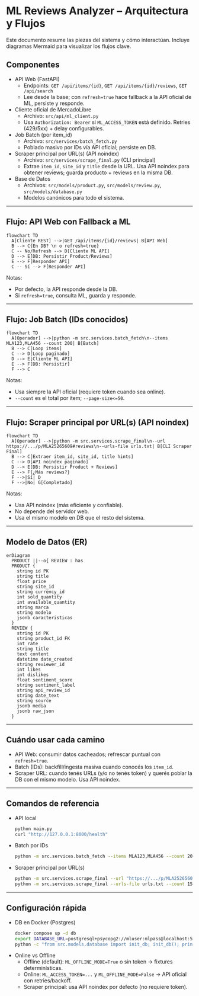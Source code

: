 # ML Reviews Analyzer – Arquitectura y Flujos

Este documento resume las piezas del sistema y cómo interactúan. Incluye diagramas Mermaid para visualizar los flujos clave.

## Componentes

- API Web (FastAPI)
  - Endpoints: `GET /api/items/{id}`, `GET /api/items/{id}/reviews`, `GET /api/search`
  - Lee desde la base; con `refresh=true` hace fallback a la API oficial de ML, persiste y responde.
- Cliente oficial de MercadoLibre
  - Archivo: `src/api/ml_client.py`
  - Usa `Authorization: Bearer` si `ML_ACCESS_TOKEN` está definido. Retries (429/5xx) + delay configurables.
- Job Batch (por item_id)
  - Archivo: `src/services/batch_fetch.py`
  - Poblado masivo por IDs vía API oficial; persiste en DB.
- Scraper principal por URL(s) (API noindex)
  - Archivo: `src/services/scrape_final.py` (CLI principal)
  - Extrae `item_id`, `site_id` y `title` desde la URL. Usa API noindex para obtener reviews; guarda producto + reviews en la misma DB.
- Base de Datos
  - Archivos: `src/models/product.py`, `src/models/review.py`, `src/models/database.py`
  - Modelos canónicos para todo el sistema.

---

## Flujo: API Web con Fallback a ML

```mermaid
flowchart TD
  A[Cliente REST] -->|GET /api/items/{id}/reviews| B[API Web]
  B --> C{En DB? \n o refresh=true}
  C -- No/Refresh --> D[Cliente ML API]
  D --> E[DB: Persistir Product/Reviews]
  E --> F[Responder API]
  C -- Sí --> F[Responder API]
```

Notas:
- Por defecto, la API responde desde la DB.
- Si `refresh=true`, consulta ML, guarda y responde.

---

## Flujo: Job Batch (IDs conocidos)

```mermaid
flowchart TD
  A[Operador] -->|python -m src.services.batch_fetch\n--items MLA123,MLA456 --count 200| B[Batch]
  B --> C[Loop items]
  C --> D[Loop paginado]
  D --> E[Cliente ML API]
  E --> F[DB: Persistir]
  F --> C
```

Notas:
- Usa siempre la API oficial (requiere token cuando sea online).
- `--count` es el total por item; `--page-size<=50`.

---

## Flujo: Scraper principal por URL(s) (API noindex)

```mermaid
flowchart TD
  A[Operador] -->|python -m src.services.scrape_final\n--url https://.../p/MLA25265609#reviews\n--urls-file urls.txt| B[CLI Scraper Final]
  B --> C[Extraer item_id, site_id, title hints]
  C --> D[API noindex paginado]
  D --> E[DB: Persistir Product + Reviews]
  E --> F{¿Más reviews?}
  F -->|Sí| D
  F -->|No| G[Completado]
```

Notas:
- Usa API noindex (más eficiente y confiable).
- No depende del servidor web.
- Usa el mismo modelo en DB que el resto del sistema.

---

## Modelo de Datos (ER)

```mermaid
erDiagram
  PRODUCT ||--o{ REVIEW : has
  PRODUCT {
    string id PK
    string title
    float price
    string site_id
    string currency_id
    int sold_quantity
    int available_quantity
    string marca
    string modelo
    jsonb caracteristicas
  }
  REVIEW {
    string id PK
    string product_id FK
    int rate
    string title
    text content
    datetime date_created
    string reviewer_id
    int likes
    int dislikes
    float sentiment_score
    string sentiment_label
    string api_review_id
    string date_text
    string source
    jsonb media
    jsonb raw_json
  }
```

---

## Cuándo usar cada camino

- API Web: consumir datos cacheados; refrescar puntual con `refresh=true`.
- Batch (IDs): backfill/ingesta masiva cuando conocés los `item_id`.
- Scraper URL: cuando tenés URLs (y/o no tenés token) y querés poblar la DB con el mismo modelo. Usa API noindex.

---

## Comandos de referencia

- API local
  ```bash
  python main.py
  curl "http://127.0.0.1:8000/health"
  ```
- Batch por IDs
  ```bash
  python -m src.services.batch_fetch --items MLA123,MLA456 --count 200 --page-size 50
  ```
- Scraper principal por URL(s)
  ```bash
  python -m src.services.scrape_final --url "https://.../p/MLA25265609#reviews" --count 150
  python -m src.services.scrape_final --urls-file urls.txt --count 150
  ```

---

## Configuración rápida

- DB en Docker (Postgres)
  ```bash
  docker compose up -d db
  export DATABASE_URL=postgresql+psycopg2://mluser:mlpass@localhost:5432/mlreviews
  python -c "from src.models.database import init_db; init_db(); print('ok')"
  ```
- Online vs Offline
  - Offline (default): `ML_OFFLINE_MODE=True` o sin token → fixtures determinísticas.
  - Online: `ML_ACCESS_TOKEN=...` y `ML_OFFLINE_MODE=False` → API oficial con retries/backoff.
  - Scraper principal: usa API noindex por defecto (no requiere token).
